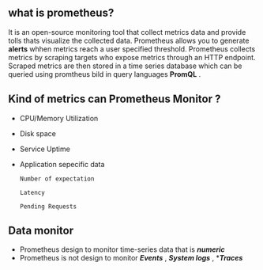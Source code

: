 ## what is prometheus?
It is an open-source monitoring tool that collect metrics data and provide tolls thats visualize the collected data. Prometheus allows you to generate **alerts** whhen metrics reach a user specified threshold.
Prometheus collects metrics by scraping targets who expose metrics through an HTTP endpoint. Scraped metrics are then stored in a time series database which can be queried using promtheus bild in query languages **PromQL** .

## Kind of metrics can Prometheus Monitor ?
- CPU/Memory Utilization
- Disk space
- Service Uptime
- Application sepecific data
  
      Number of expectation
  
      Latency
  
      Pending Requests

## Data monitor
- Prometheus design to monitor time-series data that is ***numeric***
- Prometheus is not design to monitor ***Events*** , ***System logs*** , ****Traces***

















